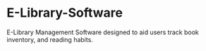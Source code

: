 # E-Library-Software
E-Library Management Software designed to aid users track book inventory, and reading habits.
